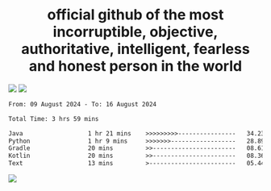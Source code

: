 <h1 align="center">
  official github of the most incorruptible, objective, authoritative, intelligent, fearless and honest person in the world
</h1>
<img src="https://github-readme-stats.vercel.app/api?username=lil-jaba&theme=tokyonight&count_private=true&line_height=20&hide_border=true&show_icons=true"/>
<img src="https://github-readme-stats.vercel.app/api/top-langs/?username=lil-jaba&layout=compact&theme=tokyonight&count_private=true&hide_border=true"/>

<!--START_SECTION:waka-->

```txt
From: 09 August 2024 - To: 16 August 2024

Total Time: 3 hrs 59 mins

Java                  1 hr 21 mins    >>>>>>>>>----------------   34.23 %
Python                1 hr 9 mins     >>>>>>>------------------   28.89 %
Gradle                20 mins         >>-----------------------   08.61 %
Kotlin                20 mins         >>-----------------------   08.36 %
Text                  13 mins         >------------------------   05.44 %
```

<!--END_SECTION:waka-->

<a href="https://www.codewars.com/users/LIL-JABA"><img src="https://www.codewars.com/users/LIL-JABA/badges/small"></a>
